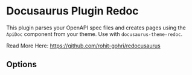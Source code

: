 # Docusaurus Plugin Redoc

This plugin parses your OpenAPI spec files and creates pages using the `ApiDoc` component from your theme. Use with `docusaurus-theme-redoc`.

Read More Here: <https://github.com/rohit-gohri/redocusaurus>

## Options

<!-- TODO: Add docs -->